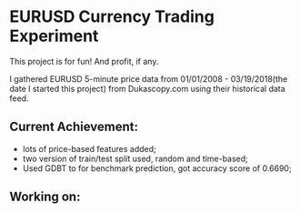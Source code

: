 # EURUSD Currency Trading Experiment
This project is for fun! And profit, if any.

I gathered EURUSD 5-minute price data from 01/01/2008 - 03/19/2018(the date I started this project) from Dukascopy.com
using their historical data feed.

## Current Achievement:

* lots of price-based features added;
* two version of train/test split used, random and time-based;
* Used GDBT to for benchmark prediction, got accuracy score of 0.6690;

## Working on:



